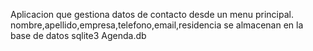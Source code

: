 Aplicacion que gestiona datos de contacto desde 
un menu principal.
nombre,apellido,empresa,telefono,email,residencia
se almacenan en la base de datos sqlite3 Agenda.db

